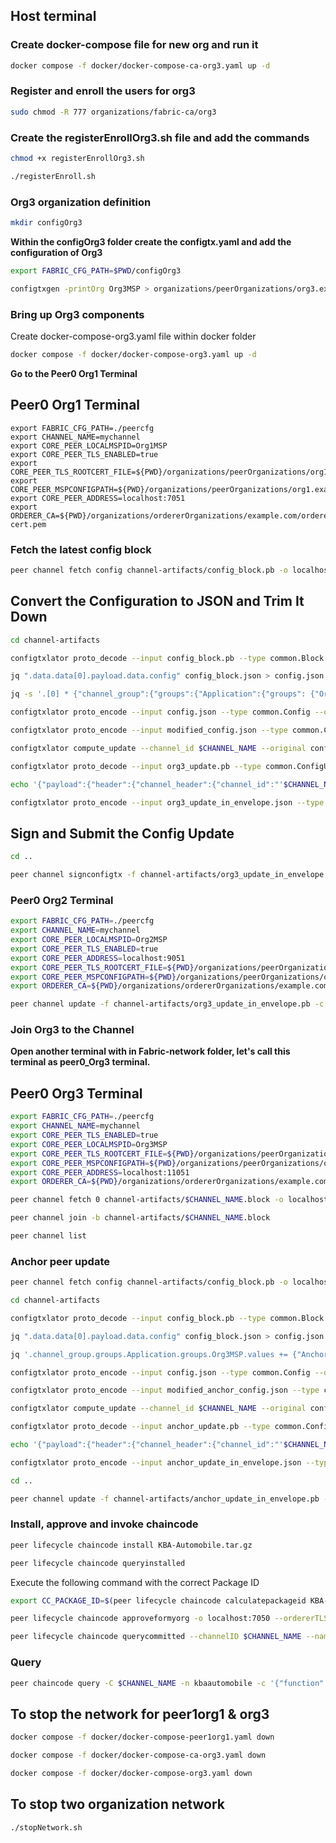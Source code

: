 ## Host terminal

### Create docker-compose file for new org and run it

```bash
docker compose -f docker/docker-compose-ca-org3.yaml up -d
```

### Register and enroll the users for org3

```bash
sudo chmod -R 777 organizations/fabric-ca/org3
```

### Create the registerEnrollOrg3.sh file and add the commands

```bash
chmod +x registerEnrollOrg3.sh

./registerEnroll.sh
```

### Org3 organization definition

```bash
mkdir configOrg3
```

**Within the configOrg3 folder create the configtx.yaml and add the configuration of Org3**

```bash
export FABRIC_CFG_PATH=$PWD/configOrg3
```

```bash
configtxgen -printOrg Org3MSP > organizations/peerOrganizations/org3.example.com/org3.json
```

### Bring up Org3 components

Create docker-compose-org3.yaml file within docker folder

```bash
docker compose -f docker/docker-compose-org3.yaml up -d
```

**Go to the Peer0 Org1 Terminal**

## Peer0 Org1 Terminal

```
export FABRIC_CFG_PATH=./peercfg
export CHANNEL_NAME=mychannel
export CORE_PEER_LOCALMSPID=Org1MSP
export CORE_PEER_TLS_ENABLED=true
export CORE_PEER_TLS_ROOTCERT_FILE=${PWD}/organizations/peerOrganizations/org1.example.com/peers/peer0.org1.example.com/tls/ca.crt
export CORE_PEER_MSPCONFIGPATH=${PWD}/organizations/peerOrganizations/org1.example.com/users/Admin@org1.example.com/msp
export CORE_PEER_ADDRESS=localhost:7051
export ORDERER_CA=${PWD}/organizations/ordererOrganizations/example.com/orderers/orderer.example.com/msp/tlscacerts/tlsca.example.com-cert.pem
```

### Fetch the latest config block

```bash
peer channel fetch config channel-artifacts/config_block.pb -o localhost:7050 --ordererTLSHostnameOverride orderer.example.com -c $CHANNEL_NAME --tls --cafile $ORDERER_CA
```

## Convert the Configuration to JSON and Trim It Down

```bash
cd channel-artifacts
```

```bash
configtxlator proto_decode --input config_block.pb --type common.Block --output config_block.json

jq ".data.data[0].payload.data.config" config_block.json > config.json

jq -s '.[0] * {"channel_group":{"groups":{"Application":{"groups": {"Org3MSP":.[1]}}}}}' config.json ../organizations/peerOrganizations/org3.example.com/org3.json > modified_config.json

configtxlator proto_encode --input config.json --type common.Config --output config.pb

configtxlator proto_encode --input modified_config.json --type common.Config --output modified_config.pb

configtxlator compute_update --channel_id $CHANNEL_NAME --original config.pb --updated modified_config.pb --output org3_update.pb

configtxlator proto_decode --input org3_update.pb --type common.ConfigUpdate --output org3_update.json

echo '{"payload":{"header":{"channel_header":{"channel_id":"'$CHANNEL_NAME'", "type":2}},"data":{"config_update":'$(cat org3_update.json)'}}}' | jq . > org3_update_in_envelope.json

configtxlator proto_encode --input org3_update_in_envelope.json --type common.Envelope --output org3_update_in_envelope.pb
```

## Sign and Submit the Config Update

```bash
cd ..
```

```bash
peer channel signconfigtx -f channel-artifacts/org3_update_in_envelope.pb
```

### Peer0 Org2 Terminal

```bash
export FABRIC_CFG_PATH=./peercfg
export CHANNEL_NAME=mychannel 
export CORE_PEER_LOCALMSPID=Org2MSP 
export CORE_PEER_TLS_ENABLED=true
export CORE_PEER_ADDRESS=localhost:9051 
export CORE_PEER_TLS_ROOTCERT_FILE=${PWD}/organizations/peerOrganizations/org2.example.com/peers/peer0.org2.example.com/tls/ca.crt
export CORE_PEER_MSPCONFIGPATH=${PWD}/organizations/peerOrganizations/org2.example.com/users/Admin@org2.example.com/msp
export ORDERER_CA=${PWD}/organizations/ordererOrganizations/example.com/orderers/orderer.example.com/msp/tlscacerts/tlsca.example.com-cert.pem
```

```bash
peer channel update -f channel-artifacts/org3_update_in_envelope.pb -c $CHANNEL_NAME -o localhost:7050 --ordererTLSHostnameOverride orderer.example.com --tls --cafile $ORDERER_CA
```

### Join Org3 to the Channel

**Open another terminal with in Fabric-network folder, let's call this terminal as peer0_Org3 terminal.**

## Peer0 Org3 Terminal

```bash
export FABRIC_CFG_PATH=./peercfg
export CHANNEL_NAME=mychannel
export CORE_PEER_TLS_ENABLED=true
export CORE_PEER_LOCALMSPID=Org3MSP
export CORE_PEER_TLS_ROOTCERT_FILE=${PWD}/organizations/peerOrganizations/org3.example.com/peers/peer0.org3.example.com/tls/ca.crt
export CORE_PEER_MSPCONFIGPATH=${PWD}/organizations/peerOrganizations/org3.example.com/users/Admin@org3.example.com/msp
export CORE_PEER_ADDRESS=localhost:11051
export ORDERER_CA=${PWD}/organizations/ordererOrganizations/example.com/orderers/orderer.example.com/msp/tlscacerts/tlsca.example.com-cert.pem
```

```bash
peer channel fetch 0 channel-artifacts/$CHANNEL_NAME.block -o localhost:7050 --ordererTLSHostnameOverride orderer.example.com -c $CHANNEL_NAME --tls --cafile $ORDERER_CA
```

```bash
peer channel join -b channel-artifacts/$CHANNEL_NAME.block
```

```bash
peer channel list
```

### Anchor peer update

```bash
peer channel fetch config channel-artifacts/config_block.pb -o localhost:7050 --ordererTLSHostnameOverride orderer.example.com -c $CHANNEL_NAME --tls --cafile $ORDERER_CA
```

```bash
cd channel-artifacts
```

```bash
configtxlator proto_decode --input config_block.pb --type common.Block --output config_block.json

jq ".data.data[0].payload.data.config" config_block.json > config.json

jq '.channel_group.groups.Application.groups.Org3MSP.values += {"AnchorPeers":{"mod_policy": "Admins","value":{"anchor_peers": [{"host": "peer0.org3.example.com","port": 11051}]},"version": "0"}}' config.json > modified_anchor_config.json

configtxlator proto_encode --input config.json --type common.Config --output config.pb

configtxlator proto_encode --input modified_anchor_config.json --type common.Config --output modified_anchor_config.pb

configtxlator compute_update --channel_id $CHANNEL_NAME --original config.pb --updated modified_anchor_config.pb --output anchor_update.pb

configtxlator proto_decode --input anchor_update.pb --type common.ConfigUpdate --output anchor_update.json

echo '{"payload":{"header":{"channel_header":{"channel_id":"'$CHANNEL_NAME'", "type":2}},"data":{"config_update":'$(cat anchor_update.json)'}}}' | jq . > anchor_update_in_envelope.json

configtxlator proto_encode --input anchor_update_in_envelope.json --type common.Envelope --output anchor_update_in_envelope.pb
```

```bash
cd ..
```

````bash
peer channel update -f channel-artifacts/anchor_update_in_envelope.pb -c $CHANNEL_NAME -o localhost:7050 --ordererTLSHostnameOverride orderer.example.com --tls --cafile $ORDERER_CA
````

### Install, approve and invoke chaincode

```bash
peer lifecycle chaincode install KBA-Automobile.tar.gz
```

```bash
peer lifecycle chaincode queryinstalled
```

Execute the following command with the correct Package ID

```bash
export CC_PACKAGE_ID=$(peer lifecycle chaincode calculatepackageid KBA-Automobile.tar.gz)
```

```bash
peer lifecycle chaincode approveformyorg -o localhost:7050 --ordererTLSHostnameOverride orderer.example.com --tls --cafile $ORDERER_CA --channelID $CHANNEL_NAME --name kbaautomobile --version 1.0 --package-id $CC_PACKAGE_ID --sequence 1 --collections-config ../Chaincode/collection.json --waitForEvent
```

```bash
peer lifecycle chaincode querycommitted --channelID $CHANNEL_NAME --name kbaautomobile --cafile $ORDERER_CA
```

### Query

```bash
peer chaincode query -C $CHANNEL_NAME -n kbaautomobile -c '{"function":"ReadCar", "Args":["Car-14"]}'
```

## To stop the network for peer1org1 & org3 

```bash
docker compose -f docker/docker-compose-peer1org1.yaml down

docker compose -f docker/docker-compose-ca-org3.yaml down

docker compose -f docker/docker-compose-org3.yaml down
```

## To stop two organization network

```bash
./stopNetwork.sh

```